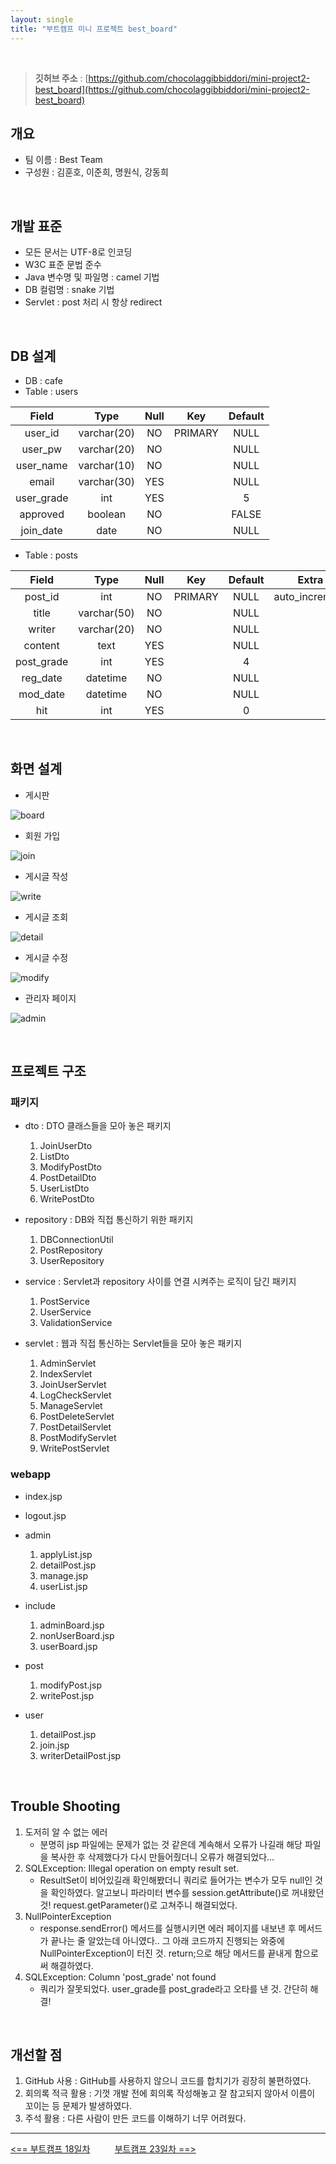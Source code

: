 ```yaml
---
layout: single
title: "부트캠프 미니 프로젝트 best_board"
---
```


<br>

> **깃허브 주소** : [https://github.com/chocolaggibbiddori/mini-project2-best_board](https://github.com/chocolaggibbiddori/mini-project2-best_board)

## 개요

- 팀 이름 : Best Team
- 구성원 : 김훈호, 이준희, 명원식, 강동희

<br>

## 개발 표준

- 모든 문서는 UTF-8로 인코딩
- W3C 표준 문법 준수
- Java 변수명 및 파일명 : camel 기법
- DB 컬럼명 : snake 기법
- Servlet : post 처리 시 항상 redirect

<br>

## DB 설계

- DB : cafe
- Table : users

|   Field    |    Type     | Null |   Key   | Default |
|:----------:|:-----------:|:----:|:-------:|:-------:|
|  user_id   | varchar(20) |  NO  | PRIMARY |  NULL   |
|  user_pw   | varchar(20) |  NO  |         |  NULL   |
| user_name  | varchar(10) |  NO  |         |  NULL   |
|   email    | varchar(30) | YES  |         |  NULL   |
| user_grade |     int     | YES  |         |    5    |
|  approved  |   boolean   |  NO  |         |  FALSE  |
| join_date  |    date     |  NO  |         |  NULL   |

- Table : posts

|   Field    |    Type     | Null |   Key   | Default |     Extra      |
|:----------:|:-----------:|:----:|:-------:|:-------:|:--------------:|
|  post_id   |     int     |  NO  | PRIMARY |  NULL   | auto_increment |
|   title    | varchar(50) |  NO  |         |  NULL   |                |
|   writer   | varchar(20) |  NO  |         |  NULL   |                |
|  content   |    text     | YES  |         |  NULL   |                |
| post_grade |     int     | YES  |         |    4    |                |
|  reg_date  |  datetime   |  NO  |         |  NULL   |                |
|  mod_date  |  datetime   |  NO  |         |  NULL   |                |
|    hit     |     int     | YES  |         |    0    |                |

<br>

## 화면 설계

- 게시판

![board](./../images/bestboard/게시판.png)

- 회원 가입

![join](./../images/bestboard/회원%20가입.png)

- 게시글 작성

![write](./../images/bestboard/게시글%20작성.png)

- 게시글 조회

![detail](./../images/bestboard/게시글%20조회.png)

- 게시글 수정

![modify](./../images/bestboard/게시글%20수정.png)

- 관리자 페이지

![admin](./../images/bestboard/관리자%20페이지.png)

<br>

## 프로젝트 구조

### 패키지

- dto : DTO 클래스들을 모아 놓은 패키지
  1. JoinUserDto
  2. ListDto
  3. ModifyPostDto
  4. PostDetailDto
  5. UserListDto
  6. WritePostDto

- repository : DB와 직접 통신하기 위한 패키지
  1. DBConnectionUtil
  2. PostRepository
  3. UserRepository

- service : Servlet과 repository 사이를 연결 시켜주는 로직이 담긴 패키지
  1. PostService
  2. UserService
  3. ValidationService

- servlet : 웹과 직접 통신하는 Servlet들을 모아 놓은 패키지
  1. AdminServlet
  2. IndexServlet
  3. JoinUserServlet
  4. LogCheckServlet
  5. ManageServlet
  6. PostDeleteServlet
  7. PostDetailServlet
  8. PostModifyServlet
  9. WritePostServlet

### webapp

- index.jsp
- logout.jsp

- admin
  1. applyList.jsp
  2. detailPost.jsp
  3. manage.jsp
  4. userList.jsp

- include
  1. adminBoard.jsp
  2. nonUserBoard.jsp
  3. userBoard.jsp

- post
  1. modifyPost.jsp
  2. writePost.jsp

- user
  1. detailPost.jsp
  2. join.jsp
  3. writerDetailPost.jsp

<br>

## Trouble Shooting

1. 도저히 알 수 없는 에러
   - 분명히 jsp 파일에는 문제가 없는 것 같은데 계속해서 오류가 나길래 해당 파일을 복사한 후 삭제했다가 다시 만들어줬더니 오류가 해결되었다...
2. SQLException: Illegal operation on empty result set.
   - ResultSet이 비어있길래 확인해봤더니 쿼리로 들어가는 변수가 모두 null인 것을 확인하였다.
   알고보니 파라미터 변수를 session.getAttribute()로 꺼내왔던 것! request.getParameter()로 고쳐주니 해결되었다.
3. NullPointerException
   - response.sendError() 메서드를 실행시키면 에러 페이지를 내보낸 후 메서드가 끝나는 줄 알았는데 아니였다..
   그 아래 코드까지 진행되는 와중에 NullPointerException이 터진 것. return;으로 해당 메서드를 끝내게 함으로써 해결하였다.
4. SQLException: Column 'post_grade' not found
   - 쿼리가 잘못되었다. user_grade를 post_grade라고 오타를 낸 것. 간단히 해결!

<br>

## 개선할 점

1. GitHub 사용 : GitHub를 사용하지 않으니 코드를 합치기가 굉장히 불편하였다.
2. 회의록 적극 활용 : 기껏 개발 전에 회의록 작성해놓고 잘 참고되지 않아서 이름이 꼬이는 등 문제가 발생하였다.
3. 주석 활용 : 다른 사람이 만든 코드를 이해하기 너무 어려웠다.

---
[<== 부트캠프 18일차](/bootcamp-day18) &nbsp;&nbsp;&nbsp;&nbsp;&nbsp;&nbsp;&nbsp;&nbsp; [부트캠프 23일차 ==>](/bootcamp-day23)